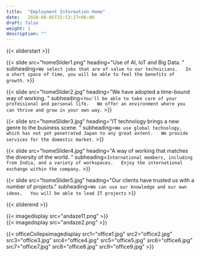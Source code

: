 ```yaml
---
title:  "Employment Information Home"
date:   2020-08-05T15:53:27+06:00
draft: false
weight: 1
description: ""
---
```

{{< sliderstart >}}

{{< slide src="homeSlider1.png" heading="Use of AI, IoT and Big Data. " subheading=`We select jobs that are of value to our technicians.  
In a short space of time, you will be able to feel the benefits of growth.` >}}

{{< slide src="homeSlider2.jpg" heading="We have adopted a time-bound way of working. " subheading=`You'll be able to take care of your professional and personal life.  
We offer an environment where you can thrive and grow in your own way.` >}}

{{< slide src="homeSlider3.jpg" heading="IT technology brings a new genre to the business scene. " subheading=`We use global technology, which has not yet penetrated Japan to any great extent.  
We provide services for the domestic market.` >}}

{{< slide src="homeSlider4.jpg" heading="A way of working that matches the diversity of the world. " subheading=`International members, including from India, and a variety of workspaces.  
Enjoy the international exchange within the company.` >}}

{{< slide src="homeSlider5.jpg" heading="Our clients have trusted us with a number of projects." subheading=`We can use our knowledge and our own ideas.  
You will be able to lead IT projects` >}}

{{< sliderend >}}

<section class="image-section">
    <div class="container">
        <div class="andaze-img-con">
            <div class="img-left">
                {{< imagedisplay  src="andaze11.png"  >}}
            </div>
            <div class="img-right">
                {{< imagedisplay  src="andaze2.png"  >}}
            </div>
        </div>
    </div>
</section>

{{< officeCollepsimagedisplay src1="office1.jpg" src2="office2.jpg" src3="office3.jpg" src4="office4.jpg" src5="office5.jpg" src6="office6.jpg" src7="office7.jpg" src8="office8.jpg" src9="office9.jpg"  >}}
